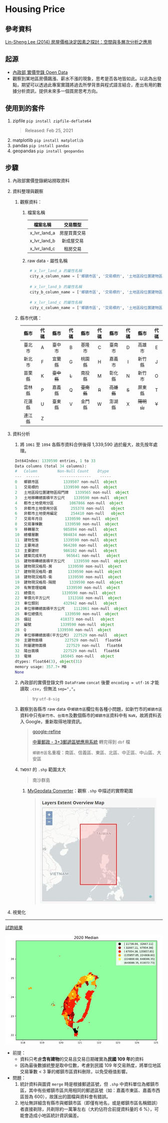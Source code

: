 # Housing Price

## 參考資料
[Lin-Sheng Lee (2014) 房屋價格決定因素之探討：空間與多層次分析之應用](https://ndltd.ncl.edu.tw/cgi-bin/gs32/gsweb.cgi/login?o=dnclcdr&s=id=%22102NTU05389031%22.&searchmode=basic)

## 起源
- [內政部 實價登錄 Open Data](https://plvr.land.moi.gov.tw/DownloadOpenData)
- 觀察到某地區房價飆漲、薪水不漲的現象，思考是否各地皆如此。以此為出發點，期望可以透過此專案實踐將過去所學背景與程式語言結合，產出有用的數據分析資訊，提供未來多一個買房思考方向。

## 使用到的套件
1. zipfile `pip install zipfile-deflate64` 
    > Released: Feb 25, 2021
2. matplotlib `pip install matplotlib`
3. pandas `pip install pandas`
4. geopandas `pip install geopandas`



## 步驟
1. 內政部實價登錄網站撈取資料
2. 資料整理與觀察
    1. 觀察資料：
       1. 檔案名稱


            |檔案名稱|交易類型|
            |:----:|:----:|
            |x_lvr_land_a|房屋買賣交易|
            |x_lvr_land_b|新成屋交易|
            |x_lvr_land_c|租房交易|


       2. raw data - 屬性名稱 
   
   
            ```python 
             # x_lvr_land_a 的屬性名稱
             city_a_column_name = ['鄉鎮市區', '交易標的', '土地區段位置建物區段門牌', '土地移轉總面積平方公尺', '都市土地使用分區', '非都市土地使用分區', '非都市土地使用編定', '交易年月日', '交易筆棟數', '移轉層次', '總樓層數', '建物型態', '主要用途', '主要建材', '建築完成年月', '建物移轉總面積平方公尺', '建物現況格局-房', '建物現況格局-廳', '建物現況格局-衛', '建物現況格局-隔間', '有無管理組織', '總價元', '單價元平方公尺', '車位類別', '車位移轉總面積(平方公尺)', '車位總價元', '備註', '編號', '主建物面積', '附屬建物面積', '陽台面積', '電梯']
        
             # x_lvr_land_b 的屬性名稱
             city_b_column_name = ['鄉鎮市區', '交易標的', '土地區段位置建物區段門牌', '土地移轉總面積平方公尺', '都市土地使用分區', '非都市土地使用分區', '非都市土地使用編定', '交易年月日', '交易筆棟數', '移轉層次', '總樓層數', '建物型態', '主要用途', '主要建材', '建築完成年月', '建物移轉總面積平方公尺', '建物現況格局-房', '建物現況格局-廳', '建物現況格局-衛', '建物現況格局-隔間', '有無管理組織', '總價元', '單價元平方公尺', '車位類別', '車位移轉總面積平方公尺', '車位總價元', '備註', '編號']

             # x_lvr_land_c 的屬性名稱
             city_c_column_name = ['鄉鎮市區', '交易標的', '土地區段位置建物區段門牌', '土地面積平方公尺', '都市土地使用分區', '非都市土地使用分區', '非都市土地使用編定', '租賃年月日', '租賃筆棟數', '租賃層次', '總樓層數', '建物型態', '主要用途', '主要建材', '建築完成年月', '建物總面積平方公尺', '建物現況格局-房', '建物現況格局-廳', '建物現況格局-衛', '建物現況格局-隔間', '有無管理組織', '有無附傢俱', '總額元', '單價元平方公尺', '車位類別', '車位面積平方公尺', '車位總額元', '備註', '編號']

            ```

    2. 縣市代碼：

        |縣市|代碼|縣市|代碼|縣市|代碼|縣市|代碼|縣市|代碼|
        |:----:|:----:|:----:|:----:|:----:|:----:|:----:|:----:|:----:|:----:|
        |臺北市|A|臺中市|B|基隆市|C|臺南市|D|高雄市|E|
        |新北市|F|宜蘭縣|G|桃園縣|H|嘉義市|I|新竹縣|J|
        |苗栗縣|K|~~臺中縣~~|~~L~~|南投縣|M|彰化縣|N|新竹市|O|
        |雲林縣|P|嘉義縣|Q|~~臺南縣~~|~~R~~|~~高雄縣~~|~~S~~|屏東縣|T|
        |花蓮縣|U|臺東縣|V|金門縣|W|澎湖縣|X|~~陽明山~~|~~Y~~|
        |連江縣|Z|


3. 資料分析
   1. 將 `1061` 至 `1094` 各縣市資料合併後得 1,339,590 過於龐大，故先按年處理。
   ```python
    Int64Index: 1339590 entries, 1 to 33
    Data columns (total 34 columns):
    #   Column         Non-Null Count    Dtype      
    ---  ------         --------------    -----      
    0   鄉鎮市區           1339507 non-null  object 
    1   交易標的           1339590 non-null  object
    2   土地區段位置建物區段門牌   1339565 non-null  object
    3   土地移轉總面積平方公尺    1339590 non-null  object
    4   都市土地使用分區       1067866 non-null  object
    5   非都市土地使用分區      255378 non-null   object
    6   非都市土地使用編定      254410 non-null   object
    7   交易年月日          1339590 non-null  object
    8   交易筆棟數          1339590 non-null  object
    9   移轉層次           985894 non-null   object
    10  總樓層數           984834 non-null   object
    11  建物型態           1339590 non-null  object
    12  主要用途           964280 non-null   object
    13  主要建材           986102 non-null   object
    14  建築完成年月         965641 non-null   object
    15  建物移轉總面積平方公尺    1339590 non-null  object
    16  建物現況格局-房       1339590 non-null  object
    17  建物現況格局-廳       1339590 non-null  object
    18  建物現況格局-衛       1339590 non-null  object
    19  建物現況格局-隔間      1339590 non-null  object
    20  有無管理組織         1339590 non-null  object
    21  總價元            1339590 non-null  object
    22  單價元平方公尺        1313168 non-null  object
    23  車位類別           432942 non-null   object
    24  車位移轉總面積平方公尺    1112061 non-null  object
    25  車位總價元          1339590 non-null  object
    26  備註             418373 non-null   object
    27  編號             1339590 non-null  object
    28  Q              1339590 non-null  object
    29  車位移轉總面積(平方公尺)  227529 non-null   object
    30  主建物面積          227529 non-null   float64
    31  附屬建物面積         227529 non-null   float64
    32  陽台面積           227529 non-null   float64
    33  電梯             165045 non-null   object
    dtypes: float64(3), object(31)
    memory usage: 357.7+ MB
    None
   ```
   2. 內政部的實價登錄文件 `DataFrame` `concat` 後要 `encoding = utf-16` 才能讀取 `.csv`，但無法 `sep=","`。
      > try `utf-8-sig`
   3. 觀察到各縣市 raw data 中`鄉鎮市區`欄位有各種小問題，如新竹市的`鄉鎮市區`資料中只有`新竹市`、`台南市`及數個縣市的`鄉鎮市區`資料中有 `NaN`，故將資料丟入 Google，重新取得地理資訊。
      > [google-refine](https://code.google.com/archive/p/google-refine/)
      >
      > [中華郵政 - 3+3郵遞區號應用系統](https://www.post.gov.tw/post/internet/Download/index.jsp?ID=220306)
         > 轉完得到 `dbf` 檔
         >
         > `鄉鎮市區`名重複：南區、信義區、東區、北區、中正區、中山區、大安區
   
   4. `TWD97` 的 `.shp` 範圍太大
      > 南沙群島
      1. [MyGeodata Converter](https://mygeodata.cloud/conversion)：觀察 `.shp` 中描述的實際範圍
           > ![TWD97](https://github.com/49831117/housing_price/blob/master/image/geodataconv.jpg "TWD97")
    
4. 視覺化

----

[試跑結果](https://github.com/49831117/housing_price/blob/master/.py/first.md)

![2020median](https://github.com/49831117/housing_price/blob/master/image/2020median.jpg "2020median")

- 前提：
  - 資料只考慮**含有建物**的交易且交易日期確實為**民國 109 年**的資料
  - 因為最後數據統整是取中位數，考慮到民國 109 年交易熱度，將單位地區交易筆數 < 3 筆的鄉鎮市區資料刪除，以免受極值影響。
- 問題：
   1. 統計資料與圖資 `merge` 時是根據郵遞區號，但 `.shp` 中資料單位為鄉鎮市區，其中有些鄉鎮市區共用相同的郵遞區號（如：嘉義市東區、嘉義市西區皆為 600），故匯出的圖檔與資料會有錯誤。
   2. 地址無詳細含有縣市與鄉鎮市區（即僅有地名，或是鄉鎮市區名稱錯誤）者直接剃除，共剃除約一萬筆左右（大約佔符合前提資料量的 6 %），可能會造成小地區統計資訊偏差。

